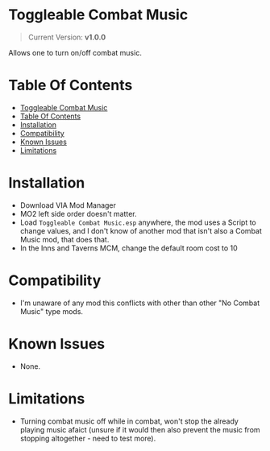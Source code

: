 # Toggleable Combat Music
> Current Version: **v1.0.0**

Allows one to turn on/off combat music.

# Table Of Contents

<!-- TOC -->

- [Toggleable Combat Music](#toggleable-combat-music)
- [Table Of Contents](#table-of-contents)
- [Installation](#installation)
- [Compatibility](#compatibility)
- [Known Issues](#known-issues)
- [Limitations](#limitations)

<!-- /TOC -->

# Installation 

- Download VIA Mod Manager
- MO2 left side order doesn't matter.
- Load `Toggleable Combat Music.esp` anywhere, the mod uses a Script to change values, and I don't know of another mod that isn't also a Combat Music mod, that does that.
- In the Inns and Taverns MCM, change the default room cost to 10

# Compatibility

- I'm unaware of any mod this conflicts with other than other "No Combat Music" type mods.

# Known Issues

- None.

# Limitations

- Turning combat music off while in combat, won't stop the already playing music afaict (unsure if it would then also prevent the music from stopping altogether - need to test more).